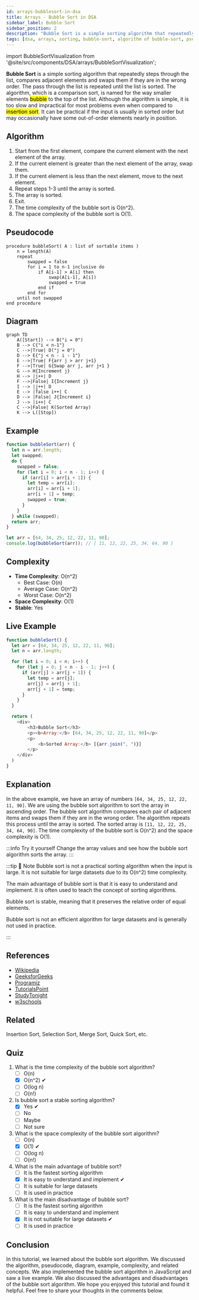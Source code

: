 ```yaml
---
id: arrays-bubblesort-in-dsa
title: Arrays - Bubble Sort in DSA
sidebar_label: Bubble Sort
sidebar_position: 2
description: "Bubble Sort is a simple sorting algorithm that repeatedly steps through the list, compares adjacent elements and swaps them if they are in the wrong order. The pass through the list is repeated until the list is sorted. The algorithm, which is a comparison sort, is named for the way smaller elements 'bubble' to the top of the list. Although the algorithm is simple, it is too slow and impractical for most problems even when compared to insertion sort. It can be practical if the input is usually in sort order but may occasionally have some out-of-order elements nearly in position."
tags: [dsa, arrays, sorting, bubble-sort, algorithm of bubble-sort, pseudocode of bubble-sort, complexity of bubble-sort, example of bubble-sort, live example of bubble-sort, explanation of bubble-sort, quiz of bubble-sort, conclusion of bubble-sort]
---
```


import BubbleSortVisualization from '@site/src/components/DSA/arrays/BubbleSortVisualization';

**Bubble Sort** is a simple sorting algorithm that repeatedly steps through the list, compares adjacent elements and swaps them if they are in the wrong order. The pass through the list is repeated until the list is sorted. The algorithm, which is a comparison sort, is named for the way smaller elements <mark>bubble</mark> to the top of the list. Although the algorithm is simple, it is too slow and impractical for most problems even when compared to <mark>insertion sort</mark>. It can be practical if the input is usually in sorted order but may occasionally have some out-of-order elements nearly in position.


<BubbleSortVisualization />

## Algorithm

1. Start from the first element, compare the current element with the next element of the array.
2. If the current element is greater than the next element of the array, swap them.
3. If the current element is less than the next element, move to the next element.
4. Repeat steps 1-3 until the array is sorted.
5. The array is sorted.
6. Exit.
7. The time complexity of the bubble sort is O(n^2). 
8. The space complexity of the bubble sort is O(1).

## Pseudocode

```plaintext title="Bubble Sort"
procedure bubbleSort( A : list of sortable items )
    n = length(A)
    repeat
        swapped = false
        for i = 1 to n-1 inclusive do
            if A[i-1] > A[i] then
                swap(A[i-1], A[i])
                swapped = true
            end if
        end for
    until not swapped
end procedure
```

## Diagram

```mermaid
graph TD
    A([Start]) --> B("i = 0")
    B --> C{"i < n-1"}
    C -->|True| D("j = 0")
    D --> E{"j < n - i - 1"}
    E -->|True| F{arr j > arr j+1}
    F -->|True| G{Swap arr j, arr j+1 }
    G --> H{Increment j}
    H --> |j++| D
    F -->|False| I{Increment j}
    I --> |j++| D
    E --> |false i++| C
    D --> |False| J{Increment i}
    J --> |i++| C
    C -->|False| K(Sorted Array)
    K --> L([Stop])

```

## Example

```js title="Bubble Sort"
function bubbleSort(arr) {
  let n = arr.length;
  let swapped;
  do {
    swapped = false;
    for (let i = 0; i < n - 1; i++) {
      if (arr[i] > arr[i + 1]) {
        let temp = arr[i];
        arr[i] = arr[i + 1];
        arr[i + 1] = temp;
        swapped = true;
      }
    }
  } while (swapped);
  return arr;
}

let arr = [64, 34, 25, 12, 22, 11, 90];
console.log(bubbleSort(arr)); // [ 11, 12, 22, 25, 34, 64, 90 ]
```

## Complexity

- **Time Complexity**: O(n^2) 
  - Best Case: O(n)
  - Average Case: O(n^2)
  - Worst Case: O(n^2)
- **Space Complexity**: O(1) 
- **Stable**: Yes 

## Live Example

```js live
function bubbleSort() {
  let arr = [64, 34, 25, 12, 22, 11, 90];
  let n = arr.length;

  for (let i = 0; i < n; i++) {
    for (let j = 0; j < n - i - 1; j++) {
      if (arr[j] > arr[j + 1]) {
        let temp = arr[j];
        arr[j] = arr[j + 1];
        arr[j + 1] = temp;
      }
    }
  }

  return (
    <div>
        <h3>Bubble Sort</h3>
        <p><b>Array:</b> [64, 34, 25, 12, 22, 11, 90]</p>
        <p>
            <b>Sorted Array:</b> [{arr.join(", ")}]
        </p>
    </div>
  )
}
```

## Explanation

In the above example, we have an array of numbers `[64, 34, 25, 12, 22, 11, 90]`. We are using the bubble sort algorithm to sort the array in ascending order. The bubble sort algorithm compares each pair of adjacent items and swaps them if they are in the wrong order. The algorithm repeats this process until the array is sorted. The sorted array is `[11, 12, 22, 25, 34, 64, 90]`. The time complexity of the bubble sort is O(n^2) and the space complexity is O(1).

:::info Try it yourself
Change the array values and see how the bubble sort algorithm sorts the array.
:::

:::tip 📝 Note
Bubble sort is not a practical sorting algorithm when the input is large. It is not suitable for large datasets due to its O(n^2) time complexity.

The main advantage of bubble sort is that it is easy to understand and implement. It is often used to teach the concept of sorting algorithms.

Bubble sort is stable, meaning that it preserves the relative order of equal elements.

Bubble sort is not an efficient algorithm for large datasets and is generally not used in practice.

:::

## References

- [Wikipedia](https://en.wikipedia.org/wiki/Bubble_sort)
- [GeeksforGeeks](https://www.geeksforgeeks.org/bubble-sort/)
- [Programiz](https://www.programiz.com/dsa/bubble-sort)
- [TutorialsPoint](https://www.tutorialspoint.com/data_structures_algorithms/bubble_sort_algorithm.htm)
- [StudyTonight](https://www.studytonight.com/data-structures/bubble-sort)
- [w3schools](https://www.w3schools.com/dsa/dsa_algo_bubblesort.php)

## Related

Insertion Sort, Selection Sort, Merge Sort, Quick Sort, etc.


## Quiz

1. What is the time complexity of the bubble sort algorithm?
   - [ ] O(n)
   - [x] O(n^2)     ✔
   - [ ] O(log n)
   - [ ] O(n!)
  
2. Is bubble sort a stable sorting algorithm?
   - [x] Yes    ✔
   - [ ] No
   - [ ] Maybe
   - [ ] Not sure

3. What is the space complexity of the bubble sort algorithm?
   - [ ] O(n)
   - [x] O(1)   ✔
   - [ ] O(log n)
   - [ ] O(n!)

4. What is the main advantage of bubble sort?
   - [ ] It is the fastest sorting algorithm
   - [x] It is easy to understand and implement     ✔
   - [ ] It is suitable for large datasets
   - [ ] It is used in practice

5. What is the main disadvantage of bubble sort?
   - [ ] It is the fastest sorting algorithm
   - [ ] It is easy to understand and implement
   - [x] It is not suitable for large datasets  ✔
   - [ ] It is used in practice

## Conclusion

In this tutorial, we learned about the bubble sort algorithm. We discussed the algorithm, pseudocode, diagram, example, complexity, and related concepts. We also implemented the bubble sort algorithm in JavaScript and saw a live example. We also discussed the advantages and disadvantages of the bubble sort algorithm. We hope you enjoyed this tutorial and found it helpful. Feel free to share your thoughts in the comments below.